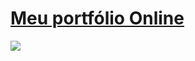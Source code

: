 
<a href = "https://afonso-sk.github.io/Meu-portfolio/" >
  <h1>Meu portfólio Online</h1>
</a>
<img src = "https://github.com/Afonso-sk/Meu-portfolio/blob/main/img/img-portfolio.PNG">
<a href = "https://afonso-sk.github.io/Meu-portfolio/" ></a>
